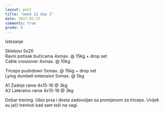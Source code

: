 ```yaml
---
layout: post
title: "week 12 day 1"
date: 2017-02-27
comments: true
grade: 8
---
```


Istezanje

Sklekovi 5x20  
Ravni potisak bučicama 4xmax. @ 15kg + drop set   
Cable crossover 4xmax. @ 10kg  

Triceps pushdown 5xmax. @ 15kg + drop set    
Lying dumbell extension 5xmax. @ 5kg     

A1 Zadnje rame 4x15-16 @ 3kg  
A2 Lateralno rame 4x15-16 @ 3kg  

Dobar trening. Ubio prsa i dosta zadovoljan sa promjenom za triceps. Uvijek su jači treninzi kad sam teži na vagi.
